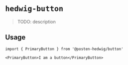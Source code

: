 # `hedwig-button`

> TODO: description

## Usage

```
import { PrimaryButton } from '@posten-hedwig/button'

<PrimaryButton>I am a button</PrimaryButton>
```

